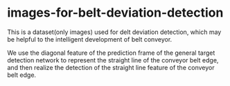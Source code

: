 # images-for-belt-deviation-detection

This is a dataset(only images) used for delt deviation detection, which may be helpful to the intelligent development of belt conveyor.


We use the diagonal feature of the prediction frame of the general target detection network to represent the straight line of the conveyor belt edge, and then realize the detection of the straight line feature of the conveyor belt edge.



